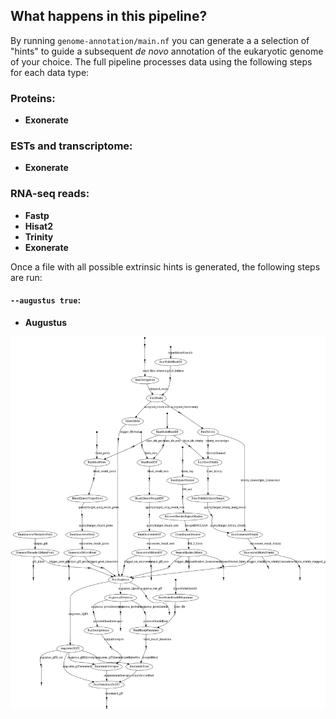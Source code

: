 ## What happens in this pipeline?
By running `genome-annotation/main.nf` you can generate a a selection of "hints" to guide a subsequent *de novo* annotation of the eukaryotic genome of your choice.
The full pipeline processes data using the following steps for each data type: 

### Proteins:
* **Exonerate**

### ESTs and transcriptome: 
* **Exonerate**

### RNA-seq reads: 
* **Fastp**
* **Hisat2**
* **Trinity** 
* **Exonerate** 

Once a file with all possible extrinsic hints is generated, the following steps are run:

#### `--augustus true`:
* **Augustus** 

![](../images/genome-annotation_dag.svg) 

